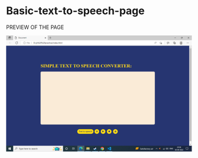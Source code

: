 # Basic-text-to-speech-page
PREVIEW OF THE PAGE

![alt text](https://github.com/amanna1234/Basic-text-to-speech-page/blob/main/Screenshot%20(6).png)
